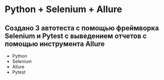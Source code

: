 # Python + Selenium + Allure

## Создано 3 автотеста с помощью фреймворка Selenium и Pytest с выведением отчетов с помощью инструмента Allure

-   Python
-   Selenium
-   Allure
-   Pytest

